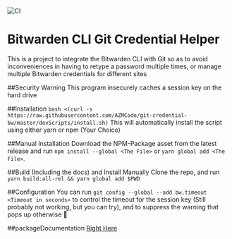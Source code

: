 ![CI](https://github.com/AZMCode/NodeJS-TS-Package-Code-Template/workflows/CI/badge.svg?branch=master)
# Bitwarden CLI Git Credential Helper
This is a project to integrate the Bitwarden CLI with Git so as to avoid inconveniences in having to retype a password multiple times, or manage multiple Bitwarden credentials for different sites

##Security Warning
This program insecurely caches a session key on the hard drive

##Installation
`bash <(curl -s https://raw.githubusercontent.com/AZMCode/git-credential-bw/master/devScripts/install.sh)`
This will automatically install the script using either yarn or npm (Your Choice)

##Manual Installation
Download the NPM-Package asset from the latest release and run `npm install --global <The File>` or `yarn global add <The File>`.

##Build (Including the docs) and Install Manually
Clone the repo, and run `yarn build:all-rel && yarn global add $PWD`

##Configuration
You can run `git config --global --add bw.timeout <Timeout in seconds>` to control the timeout for the session key (Still probably not working, but you can try), and to suppress the warning that pops up otherwise 😬

##packageDocumentation
[Right Here](https://azmcode.github.io/git-credential-bw/)
